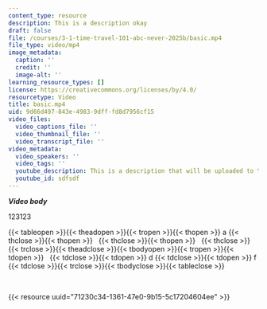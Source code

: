```yaml
---
content_type: resource
description: This is a description okay
draft: false
file: /courses/3-1-time-travel-101-abc-never-2025b/basic.mp4
file_type: video/mp4
image_metadata:
  caption: ''
  credit: ''
  image-alt: ''
learning_resource_types: []
license: https://creativecommons.org/licenses/by/4.0/
resourcetype: Video
title: basic.mp4
uid: 9d66d497-843e-4983-9dff-fd8d7956cf15
video_files:
  video_captions_file: ''
  video_thumbnail_file: ''
  video_transcript_file: ''
video_metadata:
  video_speakers: ''
  video_tags: ''
  youtube_description: This is a description that will be uploaded to Youtube, yay!
  youtube_id: sdfsdf
---
```

***Video body***

123123

{{< tableopen >}}{{< theadopen >}}{{< tropen >}}{{< thopen >}}
a
{{< thclose >}}{{< thopen >}}
 
{{< thclose >}}{{< thopen >}}
 
{{< thclose >}}{{< trclose >}}{{< theadclose >}}{{< tbodyopen >}}{{< tropen >}}{{< tdopen >}}
 
{{< tdclose >}}{{< tdopen >}}
d
{{< tdclose >}}{{< tdopen >}}
f
{{< tdclose >}}{{< trclose >}}{{< tbodyclose >}}{{< tableclose >}}

 

{{< resource uuid="71230c34-1361-47e0-9b15-5c17204604ee" >}}